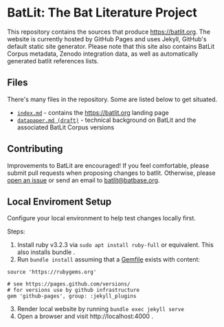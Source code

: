 # BatLit: The Bat Literature Project

This repository contains the sources that produce https://batlit.org. The website is currently hosted by GitHub Pages and uses Jekyll, GitHub's default static site generator. Please note that this site also contains BatLit Corpus metadata, Zenodo integration data, as well as automatically generated batlit references lists.

## Files

There's many files in the repository. Some are listed below to get situated.  

 * [```index.md```](index.md) - contains the https://batlit.org landing page
 * [```datapaper.md (draft)```](datapaper.md) - technical background on BatLit and the associated BatLit Corpus versions

## Contributing 

Improvements to BatLit are encouraged! If you feel comfortable, please submit pull requests when proposing changes to batlit. Otherwise, please [open an issue](../../issues/new) or send an email to [batlit@batbase.org](mailto:batlit@batbase.org).

## Local Enviroment Setup

Configure your local environment to help test changes locally first.

Steps:

1. Install ruby v3.2.3 via ```sudo apt install ruby-full``` or equivalent. This also installs bundle . 
2. Run ```bundle install``` assuming that a [Gemfile](./GemFile) exists with content:
```
source 'https://rubygems.org'

# see https://pages.github.com/versions/ 
# for versions use by github infrastructure
gem 'github-pages', group: :jekyll_plugins
```
3. Render local website by running ```bundle exec jekyll serve```
4. Open a browser and visit http://localhost:4000 . 
